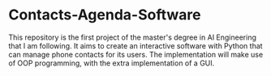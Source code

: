 # Contacts-Agenda-Software
This repository is the first project of the master's degree in AI Engineering that I am following. It aims to create an interactive software with Python that can manage phone contacts for its users. The implementation will make use of OOP programming, with the extra implementation of a GUI.
